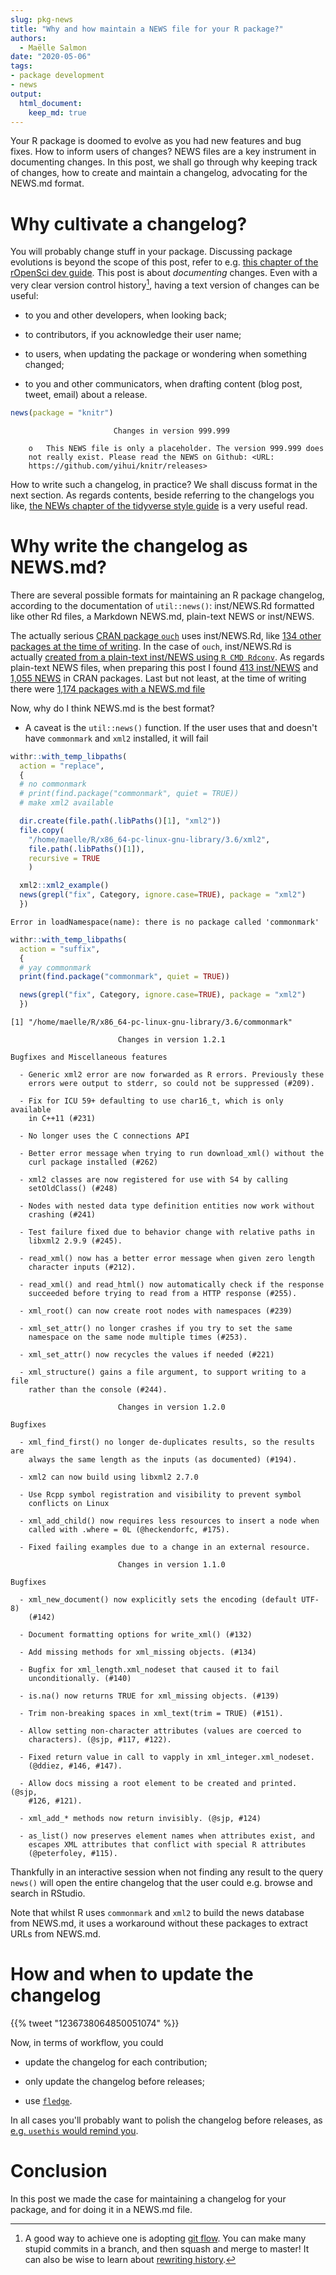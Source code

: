 ```yaml
---
slug: pkg-news
title: "Why and how maintain a NEWS file for your R package?"
authors:
  - Maëlle Salmon
date: "2020-05-06"
tags:
- package development
- news
output: 
  html_document:
    keep_md: true
---
```






Your R package is doomed to evolve as you had new features and bug fixes.
How to inform users of changes?
NEWS files are a key instrument in documenting changes.
In this post, we shall go through why keeping track of changes, how to create and maintain a changelog, advocating for the NEWS.md format.

# Why cultivate a changelog?

You will probably change stuff in your package.
Discussing package evolutions is beyond the scope of this post, refer to e.g. [this chapter of the rOpenSci dev guide](https://devguide.ropensci.org/evolution.html).
This post is about _documenting_ changes.
Even with a very clear version control history[^gitflow], having a text version of changes can be useful:

* to you and other developers, when looking back;

* to contributors, if you acknowledge their user name;

* to users, when updating the package or wondering when something changed;

* to you and other communicators, when drafting content (blog post, tweet, email) about a release.

```r 
news(package = "knitr")
```

```
                       Changes in version 999.999                       

    o   This NEWS file is only a placeholder. The version 999.999 does
	not really exist. Please read the NEWS on Github: <URL:
	https://github.com/yihui/knitr/releases>
```

How to write such a changelog, in practice?
We shall discuss format in the next section.
As regards contents, beside referring to the changelogs you like, [the NEWs chapter of the tidyverse style guide](https://style.tidyverse.org/news.html) is a very useful read.


# Why write the changelog as NEWS.md?

There are several possible formats for maintaining an R package changelog, according to the documentation of `util::news()`: inst/NEWS.Rd formatted like other Rd files, a Markdown NEWS.md, plain-text NEWS or inst/NEWS.

The actually serious [CRAN package `ouch`](https://kingaa.github.io/ouch/) uses inst/NEWS.Rd, like [134 other packages at the time of writing](https://github.com/search?l=&o=desc&q=org%3Acran+path%3A%2Finst%2F+filename%3ANEWS.Rd&s=indexed&type=Code).
In the case of `ouch`, inst/NEWS.Rd is actually [created from a plain-text inst/NEWS using `R CMD Rdconv`](https://github.com/kingaa/ouch/blob/8a2f39b895f97b7c8e8677f4052c42bbf16055c4/Makefile#L53-L54).
As regards plain-text NEWS files, when preparing this post I found [413 inst/NEWS](https://github.com/search?q=org%3Acran+path%3A%2Finst%2F+filename%3ANEWS&type=Code) and [1,055 NEWS](https://github.com/search?l=Text&q=org%3Acran+path%3A%2F+filename%3ANEWS&type=Code) in CRAN packages.
Last but not least, at the time of writing there were [1,174 packages with a NEWS.md file](https://github.com/search?l=Markdown&q=org%3Acran+path%3A%2F+filename%3ANEWS&type=Code)

Now, why do I think NEWS.md is the best format?



* A caveat is the `util::news()` function. If the user uses that and doesn't have `commonmark` and `xml2` installed, it will fail


```r 
withr::with_temp_libpaths(
  action = "replace",
  {
  # no commonmark
  # print(find.package("commonmark", quiet = TRUE))
  # make xml2 available

  dir.create(file.path(.libPaths()[1], "xml2"))
  file.copy(
    "/home/maelle/R/x86_64-pc-linux-gnu-library/3.6/xml2",
    file.path(.libPaths()[1]),
    recursive = TRUE
    )

  xml2::xml2_example()
  news(grepl("fix", Category, ignore.case=TRUE), package = "xml2")
  })
```

```
Error in loadNamespace(name): there is no package called 'commonmark'
```



```r 
withr::with_temp_libpaths(
  action = "suffix",
  {
  # yay commonmark
  print(find.package("commonmark", quiet = TRUE))

  news(grepl("fix", Category, ignore.case=TRUE), package = "xml2")
  })
```

```
[1] "/home/maelle/R/x86_64-pc-linux-gnu-library/3.6/commonmark"
```

```
                        Changes in version 1.2.1                        

Bugfixes and Miscellaneous features

  - Generic xml2 error are now forwarded as R errors. Previously these
    errors were output to stderr, so could not be suppressed (#209).

  - Fix for ICU 59+ defaulting to use char16_t, which is only available
    in C++11 (#231)

  - No longer uses the C connections API

  - Better error message when trying to run download_xml() without the
    curl package installed (#262)

  - xml2 classes are now registered for use with S4 by calling
    setOldClass() (#248)

  - Nodes with nested data type definition entities now work without
    crashing (#241)

  - Test failure fixed due to behavior change with relative paths in
    libxml2 2.9.9 (#245).

  - read_xml() now has a better error message when given zero length
    character inputs (#212).

  - read_xml() and read_html() now automatically check if the response
    succeeded before trying to read from a HTTP response (#255).

  - xml_root() can now create root nodes with namespaces (#239)

  - xml_set_attr() no longer crashes if you try to set the same
    namespace on the same node multiple times (#253).

  - xml_set_attr() now recycles the values if needed (#221)

  - xml_structure() gains a file argument, to support writing to a file
    rather than the console (#244).

                        Changes in version 1.2.0                        

Bugfixes

  - xml_find_first() no longer de-duplicates results, so the results are
    always the same length as the inputs (as documented) (#194).

  - xml2 can now build using libxml2 2.7.0

  - Use Rcpp symbol registration and visibility to prevent symbol
    conflicts on Linux

  - xml_add_child() now requires less resources to insert a node when
    called with .where = 0L (@heckendorfc, #175).

  - Fixed failing examples due to a change in an external resource.

                        Changes in version 1.1.0                        

Bugfixes

  - xml_new_document() now explicitly sets the encoding (default UTF-8)
    (#142)

  - Document formatting options for write_xml() (#132)

  - Add missing methods for xml_missing objects. (#134)

  - Bugfix for xml_length.xml_nodeset that caused it to fail
    unconditionally. (#140)

  - is.na() now returns TRUE for xml_missing objects. (#139)

  - Trim non-breaking spaces in xml_text(trim = TRUE) (#151).

  - Allow setting non-character attributes (values are coerced to
    characters). (@sjp, #117, #122).

  - Fixed return value in call to vapply in xml_integer.xml_nodeset.
    (@ddiez, #146, #147).

  - Allow docs missing a root element to be created and printed. (@sjp,
    #126, #121).

  - xml_add_* methods now return invisibly. (@sjp, #124)

  - as_list() now preserves element names when attributes exist, and
    escapes XML attributes that conflict with special R attributes
    (@peterfoley, #115).
```

Thankfully in an interactive session when not finding any result to the query `news()` will open the entire changelog that the user could e.g. browse and search in RStudio.

Note that whilst R uses `commonmark` and `xml2` to build the news database from NEWS.md, it uses a workaround without these packages to extract URLs from NEWS.md.

# How and when to update the changelog

<!--html_preserve-->{{% tweet "1236738064850051074" %}}<!--/html_preserve-->

Now, in terms of workflow, you could

* update the changelog for each contribution;

* only update the changelog before releases;

* use [`fledge`](https://github.com/krlmlr/fledge).

In all cases you'll probably want to polish the changelog before releases, as [e.g. `usethis` would remind you](https://github.com/r-lib/usethis/blob/582a3fa886c042fe6c91376a6e4332df09a3db2a/R/release.R#L68).

# Conclusion

In this post we made the case for maintaining a changelog for your package, and for doing it in a NEWS.md file.

[^gitflow]: A good way to achieve one is adopting [git flow](https://www.atlassian.com/git/tutorials/comparing-workflows/gitflow-workflow). You can make many stupid commits in a branch, and then squash and merge to master! It can also be wise to learn about [rewriting history](https://git-scm.com/book/en/v2/Git-Tools-Rewriting-History).
